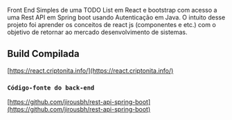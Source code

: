 Front End Simples de uma TODO List em React e bootstrap com acesso a uma Rest API em Spring boot usando Autenticação em Java.
O intuito desse projeto foi aprender os conceitos de react js (componentes e etc.) com o objetivo de retornar ao mercado desenvolvimento de sistemas.

## Build Compilada

[https://react.criptonita.info/](https://react.criptonita.info/)

### `Código-fonte do back-end`

[https://github.com/jirousbh/rest-api-spring-boot](https://github.com/jirousbh/rest-api-spring-boot) 